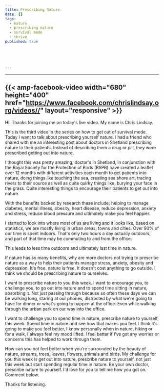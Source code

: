 ```yaml
---
title: Prescribing Nature.
date: {}
tags:
  - nature
  - prescribing nature
  - survival mode
  - thrive
published: true





---
```


---
{{< amp-facebook-video width="680" height="400" href="https://www.facebook.com/chrislindsay.org/videos//" layout="responsive" >}}
---


Hi. Thanks for joining me on today's live video. My name is Chris Lindsay. 

This is the third video in the series on how to get out of survival mode. Today I want to talk about prescribing yourself nature. I had a friend who shared with me an interesting post about doctors in Shetland prescribing nature to their patients. Instead of describing them a drug or pill, they were prescribed getting out into nature.

I thought this was pretty amazing, doctor's in Shetland, in conjunction with the Royal Society for the Protection of Birds (RSPB) have created a leaflet over 12 months with different activities each month to get patients into nature, doing things like touching the sea, creating sea shore art, tracing rivers to their source as well as quite quirky things like, burying your face in the grass. Quite interesting things to encourage their patients to get out into nature.

With the benefits backed by research these include; helping to manage diabetes, mental illness, obesity, heart disease, reduce depression, anxiety and stress, reduce blood pressure and ultimately make you feel happier. 

I started to look into where most of us are living and it looks like, based on statistics, we are mostly living in urban areas, towns and cities. Over 90% of our time is spent indoors. That's only two hours a day actually outdoors, and part of that time may be commuting to and from the office.

This leads to less time outdoors and ultimately last time in nature. 

If nature has so many benefits, why are more  doctors not trying to prescribe nature as a way to help their patients manage stress, anxiety, obesity and depression. It's free. nature is free. It doesn't cost anything to go outside.
I think we should be prescribing nature to ourselves. 

I want to prescribe nature to you this week. I want to encourage you, to challenge you, to go out into nature and to spend time sitting in nature, absorbing it. Not just passing through because so often these days we can be walking long, staring at our phones, distracted by what we're going to have for dinner or what's going to happen at the office. Even while walking through the urban park on our way into the office.

I want to challenge you to spend time in nature, prescribe nature to yourself, this week. Spend time in nature and see how that makes you feel. I think it's going to make you feel better, I know personally when in nature, hiking or for a walk, I always feel my mood lifted. I feel better if I've got any worries or concerns this has helped to work through them.

How can you not feel better when you're surrounded by the beauty of nature, streams, trees, leaves, flowers, animals and birds. My challenge for you this week is get out into nature, prescribe nature to yourself, not just this week but start spending regular time in nature. Be your own doctor, prescribe nature to yourself. I'd love for you to tell me how you got on. Comment below. 

Thanks for listening.
